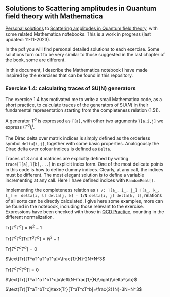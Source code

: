 ## Solutions to Scattering amplitudes in Quantum field theory with Mathematica
<a href="https://mcapuano.com/Solutions_to_Scattering_Amplitudes.pdf">Personal solutions</a> to <a href="">Scattering amplitudes in Quantum field theory</a>, with some related Mathematica notebooks. This is a work in progress (last updated: 11-11-2023).

In the pdf you will find personal detailed solutions to each exercise. Some solutions turn out to be very similar to those suggested in the last chapter of the book, some are different.

In this document, I describe the Mathematica notebook I have made inspired by the exercises that can be found in this repository.

### Exercise 1.4: calculating traces of SU(N) generators
The exercise 1.4 has motivated me to write a small Mathematica code, as a short practice, to calculate traces of the generators of SU($N$) in their fundamental representation starting from the completeness relation (1.51).

A generator $T^a$ is expressed as `T[a]`, with other two arguments `T[a,i,j]` we express $(T^a)_i^j$.

The Dirac delta over matrix indices is simply defined as the orderless symbol `delta[i,j]`, together with some basic properties. Analogously the Dirac delta over colour indices is defined as `Delta`.

Traces of 3 and 4 matrices are explicitly defined by writing `trace[T[a],T[b],...]` in explicit index form. One of the most delicate points in this code is how to define dummy indices. Clearly, at any call, the indices must be different. The most elegant solution is to define a variable incrementing at any call. Here I have defined indices with `RandomReal[]`.

Implementing the completeness relation as `T /: T[a_, i_, j_] T[a_, k_, l_] = 
 delta[i, l] delta[j, k] - 1/N delta[i, j] delta[k, l]`, relations of all sorts can be directly calculated. I give here some examples, more can be found in the notebook, including those relevant to the exercise. Expressions have been checked with those in <a href="http://home.kias.re.kr/MKG/upload/YPschool/Jungillec.pdf">QCD Practice</a>, counting in the different normalization.

 $\text{Tr}[T^aT^a]=N^2-1$
 
 $\text{Tr}[T^aT^b]\text{Tr}[T^aT^b]=N^2-1$

 $\text{Tr}[T^aT^aT^a]=0$

 $\text{Tr}[T^aT^aT^aT^a]=\frac{1}{N}-2N+N^3$
 
$\text{Tr}[T^aT^aT^b]]=0$

$\text{Tr}[T^aT^aT^bT^c]=\left(N-\frac{1}{N}\right)\delta^{ab}$

$\text{Tr}[T^aT^bT^c]\text{Tr}[T^aT^cT^b]=\frac{2}{N}-3N+N^3$

 
